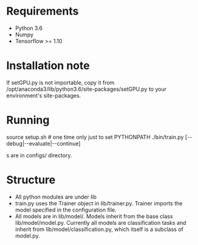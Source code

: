 Requirements
============

- Python 3.6
- Numpy
- Tensorflow >= 1.10

Installation note
=================

If setGPU.py is not importable, copy it from /opt/anaconda3/lib/python3.6/site-packages/setGPU.py to your environment's site-packages.

Running
=======

source setup.sh # one time only just to set PYTHONPATH
./bin/train.py [--debug|--evaluate|--continue] <config file> <config name>

<config file>s are in configs/ directory.

Structure
=========

- All python modules are under lib
- train.py uses the Trainer object in lib/trainer.py. Trainer imports the model specified in the configuration file.
- All models are in lib/model/. Models inherit from the base class lib/model/model.py. Currently all models are classification tasks and inherit from lib/model/classification.py, which itself is a subclass of model.py.
